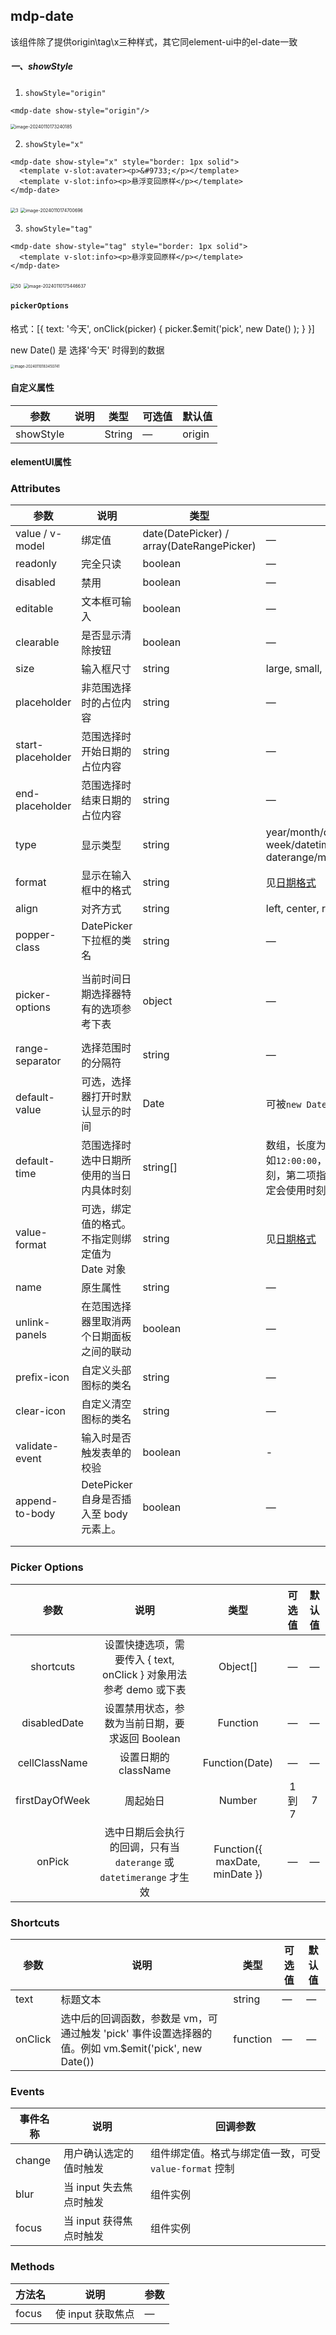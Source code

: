 ## mdp-date
该组件除了提供origin\tag\x三种样式，其它同element-ui中的el-date一致

##### 一、showStyle

1. `showStyle="origin"`

```vue
<mdp-date show-style="origin"/>
```

<img src="../../../../docs/images/ui-components/mdp-date/image-20240110173240185.png" alt="image-20240110173240185" style="zoom:50%;" />

2. `showStyle="x"`

```vue
<mdp-date show-style="x" style="border: 1px solid">
  <template v-slot:avater><p>&#9733;</p></template>
  <template v-slot:info><p>悬浮变回原样</p></template>
</mdp-date>
```

<img src="../../../../docs/images/ui-components/mdp-date/image-20240110175355789.png" alt="3" style="zoom:50%;" />

<img src="../../../../docs/images/ui-components/mdp-date/image-20240110174700696.png" alt="image-20240110174700696" style="zoom:50%;" />




3. `showStyle="tag"`

```vue
<mdp-date show-style="tag" style="border: 1px solid">
  <template v-slot:info><p>悬浮变回原样</p></template>
</mdp-date>
```

<img src="../../../../docs/images/ui-components/mdp-date/image-20240110175435534.png" alt="50" style="zoom:50%;" />

<img src="../../../../docs/images/ui-components/mdp-date/image-20240110175446637.png" alt="image-20240110175446637" style="zoom:50%;" />

#### `pickerOptions`

格式：[{   text: '今天',   onClick(picker) { picker.$emit('pick', new Date()  ); } }]

new Date()  是 选择'今天' 时得到的数据

<img src="../../../../docs/images/ui-components/mdp-date/image-20240110183450741.png" alt="image-20240110183450741" style="zoom:40%;" />






#### 自定义属性

| 参数      | 说明 | 类型   | 可选值 | 默认值 |
| --------- | ---- | ------ | ------ | ------ |
| showStyle |      | String | —      | origin |



#### elementUI属性

### Attributes	

| 参数              | 说明                                           | 类型                                      | 可选值                                                       | 默认值                                                       |
| ----------------- | ---------------------------------------------- | ----------------------------------------- | ------------------------------------------------------------ | ------------------------------------------------------------ |
| value / v-model   | 绑定值                                         | date(DatePicker) / array(DateRangePicker) | —                                                            | —                                                            |
| readonly          | 完全只读                                       | boolean                                   | —                                                            | false                                                        |
| disabled          | 禁用                                           | boolean                                   | —                                                            | false                                                        |
| editable          | 文本框可输入                                   | boolean                                   | —                                                            | true                                                         |
| clearable         | 是否显示清除按钮                               | boolean                                   | —                                                            | true                                                         |
| size              | 输入框尺寸                                     | string                                    | large, small, mini                                           | —                                                            |
| placeholder       | 非范围选择时的占位内容                         | string                                    | —                                                            | —                                                            |
| start-placeholder | 范围选择时开始日期的占位内容                   | string                                    | —                                                            | —                                                            |
| end-placeholder   | 范围选择时结束日期的占位内容                   | string                                    | —                                                            | —                                                            |
| type              | 显示类型                                       | string                                    | year/month/date/dates/months/years week/datetime/datetimerange/ daterange/monthrange | date                                                         |
| format            | 显示在输入框中的格式                           | string                                    | 见[日期格式](https://element.eleme.cn/#/zh-CN/component/date-picker#ri-qi-ge-shi) | yyyy-MM-dd                                                   |
| align             | 对齐方式                                       | string                                    | left, center, right                                          | left                                                         |
| popper-class      | DatePicker 下拉框的类名                        | string                                    | —                                                            | —                                                            |
| picker-options    | 当前时间日期选择器特有的选项参考下表           | object                                    | —                                                            | [{   text: '今天',   onClick(picker) {     picker.$emit('pick', new Date()); } }, '昨天', ......] |
| range-separator   | 选择范围时的分隔符                             | string                                    | —                                                            | '-'                                                          |
| default-value     | 可选，选择器打开时默认显示的时间               | Date                                      | 可被`new Date()`解析                                         | —                                                            |
| default-time      | 范围选择时选中日期所使用的当日内具体时刻       | string[]                                  | 数组，长度为 2，每项值为字符串，形如`12:00:00`，第一项指定开始日期的时刻，第二项指定结束日期的时刻，不指定会使用时刻 `00:00:00` | —                                                            |
| value-format      | 可选，绑定值的格式。不指定则绑定值为 Date 对象 | string                                    | 见[日期格式](https://element.eleme.cn/#/zh-CN/component/date-picker#ri-qi-ge-shi) | yyyy-MM-dd HH:mm:ss                                          |
| name              | 原生属性                                       | string                                    | —                                                            | —                                                            |
| unlink-panels     | 在范围选择器里取消两个日期面板之间的联动       | boolean                                   | —                                                            | false                                                        |
| prefix-icon       | 自定义头部图标的类名                           | string                                    | —                                                            | el-icon-date                                                 |
| clear-icon        | 自定义清空图标的类名                           | string                                    | —                                                            | el-icon-circle-close                                         |
| validate-event    | 输入时是否触发表单的校验                       | boolean                                   | -                                                            | true                                                         |
| append-to-body    | DetePicker 自身是否插入至 body 元素上。        | boolean                                   | —                                                            | true                                                         |
|                   |                                                |                                           |                                                              |                                                              |
|                   |                                                |                                           |                                                              |                                                              |

### Picker Options

|      参数      |                             说明                             |              类型              | 可选值 | 默认值 |
| :------------: | :----------------------------------------------------------: | :----------------------------: | :----: | :----: |
|   shortcuts    | 设置快捷选项，需要传入 { text, onClick } 对象用法参考 demo 或下表 |            Object[]            |   —    |   —    |
|  disabledDate  |        设置禁用状态，参数为当前日期，要求返回 Boolean        |            Function            |   —    |   —    |
| cellClassName  |                     设置日期的 className                     |         Function(Date)         |   —    |   —    |
| firstDayOfWeek |                           周起始日                           |             Number             | 1 到 7 |   7    |
|     onPick     | 选中日期后会执行的回调，只有当 `daterange` 或 `datetimerange` 才生效 | Function({ maxDate, minDate }) |   —    |   —    |

### Shortcuts

| 参数    | 说明                                                         | 类型     | 可选值 | 默认值 |
| ------- | ------------------------------------------------------------ | -------- | ------ | ------ |
| text    | 标题文本                                                     | string   | —      | —      |
| onClick | 选中后的回调函数，参数是 vm，可通过触发 'pick' 事件设置选择器的值。例如 vm.$emit('pick', new Date()) | function | —      | —      |

### Events

| 事件名称 | 说明                    | 回调参数                                               |
| -------- | ----------------------- | ------------------------------------------------------ |
| change   | 用户确认选定的值时触发  | 组件绑定值。格式与绑定值一致，可受 `value-format` 控制 |
| blur     | 当 input 失去焦点时触发 | 组件实例                                               |
| focus    | 当 input 获得焦点时触发 | 组件实例                                               |

### Methods

| 方法名 | 说明              | 参数 |
| ------ | ----------------- | ---- |
| focus  | 使 input 获取焦点 | —    |

